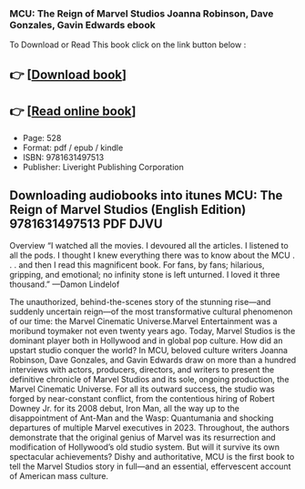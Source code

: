 ### MCU: The Reign of Marvel Studios Joanna Robinson, Dave Gonzales, Gavin Edwards ebook

To Download or Read This book click on the link button below :

## 👉  [**[Download book](http://filesbooks.info/download.php?group=book&from=github.com&id=685861&lnk=1079 "Download book")**]

## 👉  [**[Read online book](http://filesbooks.info/download.php?group=book&from=github.com&id=685861&lnk=1079 "Read online book")**]


* Page: 528
* Format: pdf / epub / kindle
* ISBN: 9781631497513
* Publisher: Liveright Publishing Corporation



## Downloading audiobooks into itunes MCU: The Reign of Marvel Studios (English Edition) 9781631497513 PDF DJVU


Overview
“I watched all the movies. I devoured all the articles. I listened to all the pods. I thought I knew everything there was to know about the MCU . . . and then I read this magnificent book. For fans, by fans; hilarious, gripping, and emotional; no infinity stone is left unturned. I loved it three thousand.” —Damon Lindelof
 
 The unauthorized, behind-the-scenes story of the stunning rise—and suddenly uncertain reign—of the most transformative cultural phenomenon of our time: the Marvel Cinematic Universe.Marvel Entertainment was a moribund toymaker not even twenty years ago. Today, Marvel Studios is the dominant player both in Hollywood and in global pop culture. How did an upstart studio conquer the world? In MCU, beloved culture writers Joanna Robinson, Dave Gonzales, and Gavin Edwards draw on more than a hundred interviews with actors, producers, directors, and writers to present the definitive chronicle of Marvel Studios and its sole, ongoing production, the Marvel Cinematic Universe. For all its outward success, the studio was forged by near-constant conflict, from the contentious hiring of Robert Downey Jr. for its 2008 debut, Iron Man, all the way up to the disappointment of Ant-Man and the Wasp: Quantumania and shocking departures of multiple Marvel executives in 2023. Throughout, the authors demonstrate that the original genius of Marvel was its resurrection and modification of Hollywood’s old studio system. But will it survive its own spectacular achievements? Dishy and authoritative, MCU is the first book to tell the Marvel Studios story in full—and an essential, effervescent account of American mass culture.



